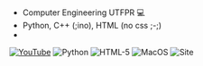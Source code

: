 - Computer Engineering UTFPR 💻
- Python, C++ (;ino), HTML (no css ;-;)
- 
[![YouTube](https://img.shields.io/badge/YouTube-FF0000?style=for-the-badge&logo=youtube&logoColor=white)](https://www.youtube.com/c/Nicoau) ![Python](https://img.shields.io/badge/Python-14354C?style=for-the-badge&logo=python&logoColor=white) ![HTML-5](https://img.shields.io/badge/HTML-239120?style=for-the-badge&logo=html5&logoColor=white) ![MacOS](https://img.shields.io/badge/mac%20os-000000?style=for-the-badge&logo=apple&logoColor=white) ![Site](https://img.shields.io/website-up-down-green-red/http/monip.org.svg)
